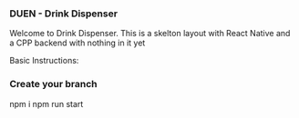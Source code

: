 ### DUEN - Drink Dispenser

Welcome to Drink Dispenser. This is a skelton layout with React Native and a CPP backend with nothing in it yet


Basic Instructions:

### Create your branch

npm i
npm run start 
